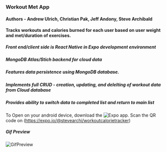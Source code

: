 

### **Workout Met App**  

#### **Authors  -** **Andrew Ulrich**, **Christian Pak**, **Jeff Andony**, **Steve Archibald**

#### Tracks workouts and calories burned for each user based on user weight and met/duration of exercises.

##### Front end/client side is React Native in Expo development environment
##### MongoDB Atlas/Stich backend for cloud data 

##### Features data persistence using MongoDB database.
##### Implements full CRUD - creation, updating, and delelting of workout data from Cloud database
##### Provides ability to switch data to completed list and return to main list

To Open on your android device, download the 
![Expo](https://play.google.com/store/apps/details?id=host.exp.exponent&referrer=www) app.  Scan the QR code on (https://expo.io/@stevearchi/workoutcalorietracker)

##### Gif Preview
![GifPreview](/React-Native-Workout-App.gif)




